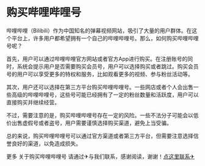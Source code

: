 # 购买哔哩哔哩号

哔哩哔哩（Bilibili）作为中国知名的弹幕视频网站，吸引了大量的用户群体。在这个平台上，许多用户都希望拥有一个自己的哔哩哔哩号。那么，如何购买哔哩哔哩号呢？

首先，用户可以通过哔哩哔哩官方网站或者官方App进行购买。在注册账号的同时，系统会提示用户是否需要购买会员号，用户可以选择购买或者跳过。购买会员号的用户可以享受更多的特权和服务，比如观看更多的视频、参与粉丝活动等。

其次，用户还可以选择在第三方平台购买哔哩哔哩号。一些网店或者个人会出售一些高级的哔哩哔哩号，这些号可能已经拥有了一定的粉丝数量和活跃度，用户可以直接购买并继续经营。

不过，需要注意的是，购买哔哩哔哩号存在一定的风险。一些不法分子可能会以低价出售虚假号或者盗号，用户需要谨慎选择购买渠道，避免上当受骗。

总的来说，购买哔哩哔哩号可以通过官方渠道或者第三方平台，但需要注意选择信誉良好的渠道，以免造成损失。

更多 关于购买哔哩哔哩号 请通过✈与我们联系，感谢阅读，谢谢！[点这里联系✈](https://acc.k02.cc)